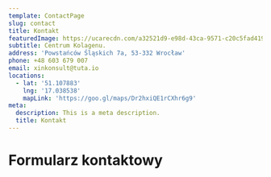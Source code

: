 ```yaml
---
template: ContactPage
slug: contact
title: Kontakt
featuredImage: https://ucarecdn.com/a32521d9-e98d-43ca-9571-c20c5fad4196/
subtitle: Centrum Kolagenu.
address: 'Powstańców Śląskich 7a, 53-332 Wrocław'
phone: +48 603 679 007
email: xinkonsult@tuta.io
locations:
  - lat: '51.107883'
    lng: '17.038538'
    mapLink: 'https://goo.gl/maps/Dr2hxiQE1rCXhr6g9'
meta:
  description: This is a meta description.
  title: Kontakt
---
```


# Formularz kontaktowy

